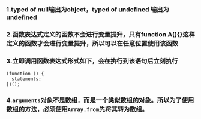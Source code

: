 ### 1.typed of null输出为object，typed of undefined 输出为undefined

### 2.函数表达式定义的函数不会进行变量提升，只有function A(){}这样定义的函数才会进行变量提升，所以可以在任意位置使用该函数

### 3.立即调用函数表达式形式如下，会在执行到该语句后立刻执行

```
(function () {
  statements;
})();
```

### 4.`arguments`对象不是数组，而是一个类似数组的对象。所以为了使用数组的方法，必须使用`Array.from`先将其转为数组。